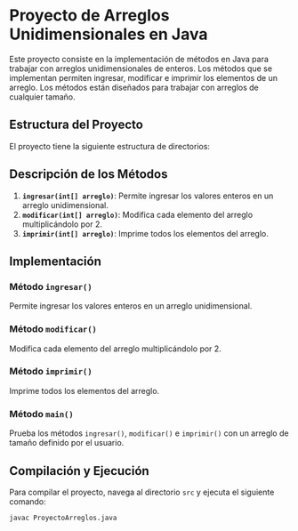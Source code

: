 # Proyecto de Arreglos Unidimensionales en Java

Este proyecto consiste en la implementación de métodos en Java para trabajar con arreglos unidimensionales de enteros. Los métodos que se implementan permiten ingresar, modificar e imprimir los elementos de un arreglo. Los métodos están diseñados para trabajar con arreglos de cualquier tamaño.

## Estructura del Proyecto

El proyecto tiene la siguiente estructura de directorios:


## Descripción de los Métodos

1. **`ingresar(int[] arreglo)`**: Permite ingresar los valores enteros en un arreglo unidimensional.
2. **`modificar(int[] arreglo)`**: Modifica cada elemento del arreglo multiplicándolo por 2.
3. **`imprimir(int[] arreglo)`**: Imprime todos los elementos del arreglo.

## Implementación

### Método `ingresar()`

Permite ingresar los valores enteros en un arreglo unidimensional.

### Método `modificar()`

Modifica cada elemento del arreglo multiplicándolo por 2.

### Método `imprimir()`

Imprime todos los elementos del arreglo.

### Método `main()`

Prueba los métodos `ingresar()`, `modificar()` e `imprimir()` con un arreglo de tamaño definido por el usuario.

## Compilación y Ejecución

Para compilar el proyecto, navega al directorio `src` y ejecuta el siguiente comando:

```bash
javac ProyectoArreglos.java
